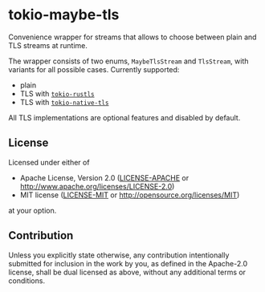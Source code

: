 # tokio-maybe-tls

Convenience wrapper for streams that allows to choose between plain and TLS streams
at runtime.

The wrapper consists of two enums, `MaybeTlsStream` and `TlsStream`, with variants
for all possible cases. Currently supported:

- plain
- TLS with [`tokio-rustls`]
- TLS with [`tokio-native-tls`]

All TLS implementations are optional features and disabled by default.

[`tokio-rustls`]: https://crates.io/crates/tokio-rustls
[`tokio-native-tls`]: https://crates.io/crates/tokio-native-tls

## License

Licensed under either of

 * Apache License, Version 2.0
   ([LICENSE-APACHE](LICENSE-APACHE) or http://www.apache.org/licenses/LICENSE-2.0)
 * MIT license
   ([LICENSE-MIT](LICENSE-MIT) or http://opensource.org/licenses/MIT)

at your option.

## Contribution

Unless you explicitly state otherwise, any contribution intentionally submitted
for inclusion in the work by you, as defined in the Apache-2.0 license, shall be
dual licensed as above, without any additional terms or conditions.
